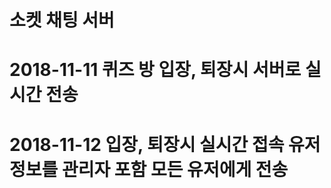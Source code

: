 # 소켓 채팅 서버
# 2018-11-11 퀴즈 방 입장, 퇴장시 서버로 실시간 전송
# 2018-11-12 입장, 퇴장시 실시간 접속 유저 정보를 관리자 포함 모든 유저에게 전송

